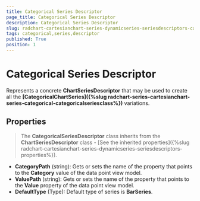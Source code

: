 ```yaml
---
title: Categorical Series Descriptor
page_title: Categorical Series Descriptor
description: Categorical Series Descriptor
slug: radchart-cartesianchart-series-dynamicseries-seriesdescriptors-categoricalseriesdescriptor
tags: categorical,series,descriptor
published: True
position: 1
---
```


# Categorical Series Descriptor

Represents a concrete **ChartSeriesDescriptor** that may be used to create all the **[CategoricalChartSeries]({%slug radchart-series-cartesianchart-series-categorical-categoricalseriesclass%})** variations.

## Properties

>The **CategoricalSeriesDescriptor** class inherits from the **ChartSeriesDescriptor** class -
[See the inherited properties]({%slug radchart-cartesianchart-series-dynamicseries-seriesdescriptors-properties%}).

* **CategoryPath** (string): Gets or sets the name of the property that points to the **Category** value of the data point view model.
* **ValuePath** (string): Gets or sets the name of the property that points to the **Value** property of the data point view model.
* **DefaultType** (Type): Default type of series is **BarSeries**.

